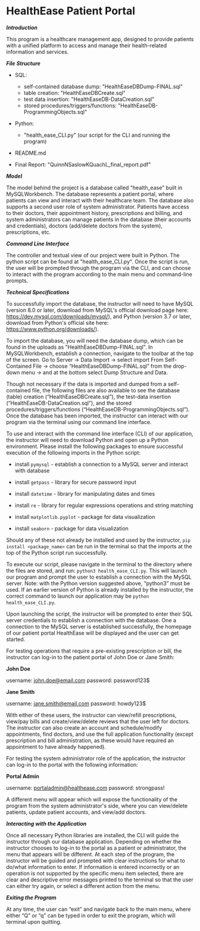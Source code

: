 # HealthEase Patient Portal

***Introduction*** 


This program is a healthcare management app, designed to provide patients with a unified platform to access and manage their health-related information and services. 


***File Structure*** 

* SQL: 
    * self-contained database dump: "HealthEaseDBDump-FINAL.sql"
    * table creation: "HealthEaseDBCreate.sql"
    * test data insertion: "HealthEaseDB-DataCreation.sql"
    * stored procedures/triggers/functions: "HealthEaseDB-ProgrammingObjects.sql"

* Python: 
    * "health_ease_CLI.py" (our script for the CLI and running the program) 

* README.md 
* Final Report: "QuinnNSaslowKQuachL_final_report.pdf"


***Model***

The model behind the project is a database called "health_ease" built in MySQLWorkbench. The database represents a patient portal, where patients can view and interact with their healthcare team. The database also supports a second user role of system administrator. Patients have access to their doctors, their appointment history, prescriptions and billing, and system administrators can manage patients in the database (their accounts and credentials), doctors (add/delete doctors from the system),  prescriptions, etc.  

 
***Command Line Interface*** 

The controller and textual view of our project were built in Python. The python script can be found at "health_ease_CLI.py". Once the script is run, the user will be prompted through the program via the CLI, and can choose to interact with the program according to the main menu and command-line prompts.  
 

***Technical Specifications*** 

To successfully import the database, the instructor will need to have MySQL (version 8.0 or later, download from MySQL's official download page here: https://dev.mysql.com/downloads/mysql/), and Python (version 3.7 or later, download from Python's official site here: https://www.python.org/downloads/). 

To import the database, you will need the database dump, which can be found in the uploads as "HealthEaseDBDump-FINAL.sql". In MySQLWorkbench, establish a connection, navigate to the toolbar at the top of the screen. Go to Server → Data Import → select import From Self-Contained File → choose “HealthEaseDBDump-FINAL.sql” from the drop-down menu → and at the bottom select Dump Structure and Data. 

Though not necessary if the data is imported and dumped from a self-contained file, the following files are also available to see the database (table) creation (“HealthEaseDBCreate.sql”), the test-data insertion (“HealthEaseDB-DataCreation.sql”), and the stored procedures/triggers/functions (“HealthEaseDB-ProgrammingObjects.sql”).  Once the database has been imported, the instructor can interact with our program via the terminal using our command line interface. 

To use and interact with the command line interface (CLI) of our application, the instructor will need to download Python and open up a Python environment. Please install the following packages to ensure successful execution of the following imports in the Python script: 


* install ```pymysql``` - establish a connection to a MySQL server and interact with database 

* install ```getpass``` - library for secure password input 

* install ```datetime``` - library for manipulating dates and times 

* install ```re``` - library for regular expressions operations and string matching 

* install ```matplotlib.pyplot``` - package for data visualization 

* install ```seaborn``` - package for data visualization 

 
Should any of these not already be installed and used by the instructor, ```pip install <package_name>``` can be run in the terminal so that the imports at the top of the Python script run successfully.  

  
To execute our script, please navigate in the terminal to the directory where the files are stored, and run: ```python3 health_ease_CLI.py```. This will launch our program and prompt the user to establish a connection with the MySQL server. Note: with the Python version suggested above, “python3” must be used. If an earlier version of Python is already installed by the instructor, the correct command to launch our application may be ```python health_ease_CLI.py```. 

  
Upon launching the script, the instructor will be prompted to enter their SQL server credentials to establish a connection with the database. One a connection to the MySQL server is established successfully, the homepage of our patient portal HealthEase will be displayed and the user can get started.  


For testing operations that require a pre-existing prescription or bill, the instructor can log-in to the patient portal of John Doe or Jane Smith: 

  

**John Doe**

username: john.doe@email.com 
password: password123$ 

  

**Jane Smith**

username: jane.smith@email.com 
password: howdy123$ 

  
With either of these users, the instructor can view/refill prescriptions, view/pay bills and create/view/delete reviews that the user left for doctors. The instructor can also create an account and schedule/modify appointments, find doctors, and use the full application functionality (except prescription and bill administration, as these would have required an appointment to have already happened). 


For testing the system administrator role of the application, the instructor can log-in to the portal with the following information: 


**Portal Admin**

username: portaladmin@healthease.com 
password: strongpass! 


A different menu will appear which will expose the functionality of the program from the system administrator's side, where you can view/delete patients, update patient accounts, and view/add doctors.    

***Interacting with the Application*** 

Once all necessary Python libraries are installed, the CLI will guide the instructor through our database application. Depending on whether the instructor chooses to log-in to the portal as a patient or administrator, the menu that appears will be different. At each step of the program, the instructor will be guided and prompted with clear instructions for what to do/what information to enter. If information is entered incorrectly or an operation is not supported by the specific menu item selected, there are clear and descriptive error messages printed to the terminal so that the user can either try again, or select a different action from the menu.  

***Exiting the Program*** 

At any time, the user can “exit” and navigate back to the main menu, where either “Q” or “q” can be typed in order to exit the program, which will terminal upon quitting.  
